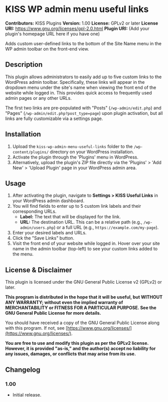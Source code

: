 # KISS WP admin menu useful links

**Contributors:** KISS Plugins
**Version:** 1.00
**License:** GPLv2 or later
**License URI:** https://www.gnu.org/licenses/gpl-2.0.html
**Plugin URI:** (Add your plugin's homepage URL here if you have one)

Adds custom user-defined links to the bottom of the Site Name menu in the WP admin toolbar on the front-end view.

## Description

This plugin allows administrators to easily add up to five custom links to the WordPress admin toolbar. Specifically, these links will appear in the dropdown menu under the site's name when viewing the front end of the website while logged in. This provides quick access to frequently used admin pages or any other URLs.

The first two links are pre-populated with "Posts" (`/wp-admin/edit.php`) and "Pages" (`/wp-admin/edit.php?post_type=page`) upon plugin activation, but all links are fully customizable via a settings page.

## Installation

1.  Upload the `kiss-wp-admin-menu-useful-links` folder to the `/wp-content/plugins/` directory on your WordPress installation.
2.  Activate the plugin through the 'Plugins' menu in WordPress.
3.  Alternatively, upload the plugin's ZIP file directly via the 'Plugins' > 'Add New' > 'Upload Plugin' page in your WordPress admin area.

## Usage

1.  After activating the plugin, navigate to **Settings > KISS Useful Links** in your WordPress admin dashboard.
2.  You will find fields to enter up to 5 custom link labels and their corresponding URLs.
    * **Label:** The text that will be displayed for the link.
    * **URL:** The destination URL. This can be a relative path (e.g., `/wp-admin/users.php`) or a full URL (e.g., `https://example.com/my-page`).
3.  Enter your desired labels and URLs.
4.  Click the "Save Links" button.
5.  Visit the front end of your website while logged in. Hover over your site name in the admin toolbar (top-left) to see your custom links added to the menu.

## License & Disclaimer

This plugin is licensed under the GNU General Public License v2 (GPLv2) or later.

**This program is distributed in the hope that it will be useful, but WITHOUT ANY WARRANTY; without even the implied warranty of MERCHANTABILITY or FITNESS FOR A PARTICULAR PURPOSE. See the GNU General Public License for more details.**

You should have received a copy of the GNU General Public License along with this program. If not, see [https://www.gnu.org/licenses/](https://www.gnu.org/licenses/).

**You are free to use and modify this plugin as per the GPLv2 license. However, it is provided "as-is," and the author(s) accept no liability for any issues, damages, or conflicts that may arise from its use.**

## Changelog

### 1.00
* Initial release.